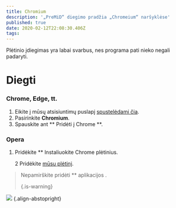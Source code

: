 ```yaml
---
title: Chromium
description: '„PreMiD“ diegimo pradžia „Chromeium“ naršyklėse'
published: true
date: 2020-02-12T22:08:30.406Z
tags:
---
```


Plėtinio įdiegimas yra labai svarbus, nes programa pati nieko negali padaryti.

# Diegti
### Chrome, Edge, tt.
1. Eikite į mūsų atsisiuntimų puslapį [spustelėdami čia](https://premid.app/downloads).
2. Pasirinkite **Chromium**.
3. Spauskite ant ** Pridėti į Chrome **.

### Opera
1. Pridėkite ** Instaliuokite Chrome plėtinius.</li> 
   
   2 Pridėkite [ mūsų plėtinį](https://premid.app/downloads).</ol> 



> Nepamirškite  pridėti ** aplikacijos </a>. </p> 
> 
> {.is-warning}</blockquote> 
> 
> ![](https://img.icons8.com/color/2x/chrome.png) {.align-abstopright}